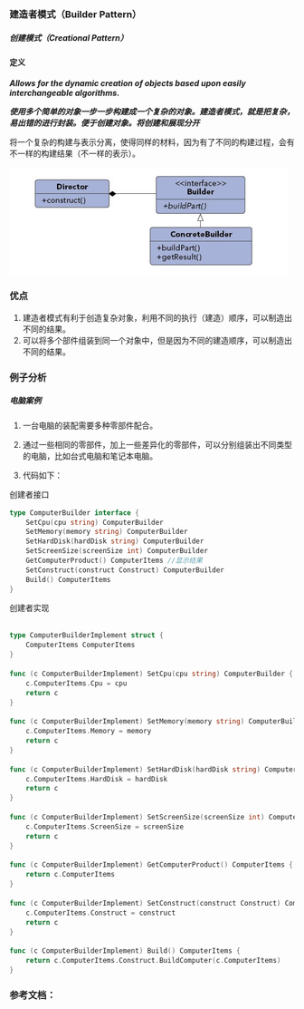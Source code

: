 ### 建造者模式（Builder Pattern）

##### 创建模式（Creational Pattern）

#### 定义

***Allows for the dynamic creation of objects based upon easily interchangeable algorithms.***

***使用多个简单的对象一步一步构建成一个复杂的对象。建造者模式，就是把复杂，易出错的进行封装。便于创建对象。将创建和展现分开***

将一个复杂的构建与表示分离，使得同样的材料，因为有了不同的构建过程，会有不一样的构建结果（不一样的表示）。

![Builder Pattern UML](https://github.com/nox60/go-design-pattern/blob/master/images/builder_pattern.png)


### 优点
1. 建造者模式有利于创造复杂对象，利用不同的执行（建造）顺序，可以制造出不同的结果。
2. 可以将多个部件组装到同一个对象中，但是因为不同的建造顺序，可以制造出不同的结果。

### 例子分析

##### 电脑案例
1. 一台电脑的装配需要多种零部件配合。

2. 通过一些相同的零部件，加上一些差异化的零部件，可以分别组装出不同类型的电脑，比如台式电脑和笔记本电脑。

3. 代码如下：


创建者接口
```go
type ComputerBuilder interface {
	SetCpu(cpu string) ComputerBuilder
	SetMemory(memory string) ComputerBuilder
	SetHardDisk(hardDisk string) ComputerBuilder
	SetScreenSize(screenSize int) ComputerBuilder
	GetComputerProduct() ComputerItems //显示结果
	SetConstruct(construct Construct) ComputerBuilder
	Build() ComputerItems
}
```

创建者实现
```go

type ComputerBuilderImplement struct {
	ComputerItems ComputerItems
}

func (c ComputerBuilderImplement) SetCpu(cpu string) ComputerBuilder {
	c.ComputerItems.Cpu = cpu
	return c
}

func (c ComputerBuilderImplement) SetMemory(memory string) ComputerBuilder {
	c.ComputerItems.Memory = memory
	return c
}

func (c ComputerBuilderImplement) SetHardDisk(hardDisk string) ComputerBuilder {
	c.ComputerItems.HardDisk = hardDisk
	return c
}

func (c ComputerBuilderImplement) SetScreenSize(screenSize int) ComputerBuilder {
	c.ComputerItems.ScreenSize = screenSize
	return c
}

func (c ComputerBuilderImplement) GetComputerProduct() ComputerItems {
	return c.ComputerItems
}

func (c ComputerBuilderImplement) SetConstruct(construct Construct) ComputerBuilder {
	c.ComputerItems.Construct = construct
	return c
}

func (c ComputerBuilderImplement) Build() ComputerItems {
	return c.ComputerItems.Construct.BuildComputer(c.ComputerItems)
}

```




### 参考文档：
